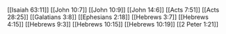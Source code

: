 [[Isaiah 63:11]]
[[John 10:7]]
[[John 10:9]]
[[John 14:6]]
[[Acts 7:51]]
[[Acts 28:25]]
[[Galatians 3:8]]
[[Ephesians 2:18]]
[[Hebrews 3:7]]
[[Hebrews 4:15]]
[[Hebrews 9:3]]
[[Hebrews 10:15]]
[[Hebrews 10:19]]
[[2 Peter 1:21]]
